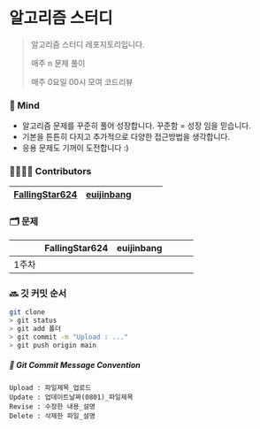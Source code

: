 # 알고리즘 스터디

> 알고리즘 스터디 레포지토리입니다. 
>
> 매주 n 문제 풀이
>
> 매주 0요일 00시 모여 코드리뷰



### 💪 Mind

- 알고리즘 문제를 꾸준히 풀어 성장합니다. 꾸준함 = 성장 임을 믿습니다.
- 기본을 튼튼히 다지고 추가적으로 다양한 접근방법을 생각합니다.
- 응용 문제도 기꺼이 도전합니다  :)



### 👨‍👩‍👧‍👦 Contributors

| [FallingStar624](https://github.com/FallingStar624) | [euijinbang](https://github.com/euijinbang) |      |      |      |
| --------------------------------------------------- | ------------------------------------------- | ---- | ---- | ---- |



### 🗂 문제
| |FallingStar624|euijinbang||||
| :-: | :-: | :-: | :-: | :-: | :-: |
| 1주차<br> |  |  |  |  | |



### 🔜 깃 커밋 순서

```bash
git clone
> git status 
> git add 폴더
> git commit -m "Upload : ..."
> git push origin main
```



##### 📝 Git Commit Message Convention

```
Upload : 파일제목_업로드
Update : 업데이트날짜(0801)_파일제목 
Revise : 수정한 내용_설명
Delete : 삭제한 파일_설명
```

